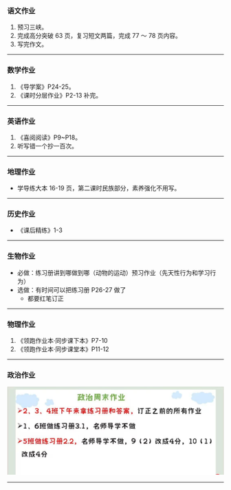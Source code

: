 ﻿### 语文作业

1. 预习三峡。
2. 完成高分突破 63 页，复习短文两篇，完成 77 ～ 78 页内容。
3. 写完作文。

---

### 数学作业

1. 《导学案》P24-25。
2. 《课时分层作业》P2-13 补完。

---

### 英语作业

1. 《喜阅阅读》P9~P18。
2. 听写错一个抄一百次。

---

### 地理作业

- 学导练大本 16-19 页，第二课时民族部分，素养强化不用写。

---

### 历史作业

- 《课后精练》1-3

---

### 生物作业

- 必做：练习册讲到哪做到哪（动物的运动）预习作业（先天性行为和学习行为）
- 选做：有时间可以把练习册 P26-27 做了
  - 都要红笔订正

---

### 物理作业

1. 《领跑作业本·同步课下本》P7-10
2. 《领跑作业本·同步课堂本》P11-12

---

### 政治作业

![hw](/hw_G8S1/_images/3p.jpg)

---
